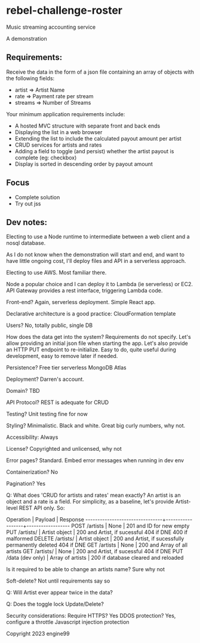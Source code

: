 # rebel-challenge-roster
Music streaming accounting service

A demonstration

## Requirements:
Receive the data in the form of a json file containing an array of objects with the following fields:
- artist => Artist Name
- rate => Payment rate per stream
- streams => Number of Streams

Your minimum application requirements include:

- A hosted MVC structure with separate front and back ends
- Displaying the list in a web browser
- Extending the list to include the calculated payout amount per artist
- CRUD services for artists and rates
- Adding a field to toggle (and persist) whether the artist payout is complete (eg: checkbox)
- Display is sorted in descending order by payout amount


## Focus
- Complete solution
- Try out jss


## Dev notes:
Electing to use a Node runtime to intermediate between a web client and a nosql database.

As I do not know when the demonstration will start and end, and want to have little ongoing cost, I'll deploy files and API in a serverless approach. 

Electing to use AWS. Most familiar there.

Node a popular choice and I can deploy it to Lambda (ie serverless) or EC2. 
API Gateway provides a rest interface, triggering Lambda code.

Front-end? Again, serverless deployment. Simple React app.

Declarative architecture is a good practice: CloudFormation template

Users? No, totally public, single DB

How does the data get into the system? Requirements do not specify. Let's allow providing an initial json file
when starting the app. Let's also provide an HTTP PUT endpoint to re-initialize. Easy to do, quite useful during
development, easy to remove later if needed.

Persistence? Free tier serverless MongoDB Atlas

Deployment? Darren's account.

Domain? TBD

API Protocol? REST is adequate for CRUD

Testing? Unit testing fine for now

Styling? Minimalistic. Black and white. Great big curly numbers, why not.

Accessibility: Always

License? Copyrighted and unlicensed, why not

Error pages? Standard. Embed error messages when running in dev env

Containerization? No

Pagination? Yes

Q: What does 'CRUD for artists and rates' mean exactly? An artist is an object and a rate is a field.
For simplicity, as a baseline, let's provide Artist-level REST API only. So:

Operation                       |      Payload     |   Response
--------------------------------+------------------+------------------
POST   /artists                 | None             |   201 and ID for new empty
PUT    /artists/<id>            | Artist object    |   200 and Artist, if sucessful
                                                        404 if DNE
                                                        400 if malformed
DELETE /artists/<id>            | Artist object    |   200 and Artist, if sucessfully permanently deleted
                                                        404 if DNE
GET    /artists                 | None             |   200 and Array of all artists 
GET    /artists/<id>            | None             |   200 and Artist, if sucessful
                                                        404 if DNE
PUT    /data (dev only)         | Array of artists |   200 if database cleared and reloaded

Is it required to be able to change an artists name? Sure why not

Soft-delete? Not until requirements say so

Q: Will Artist ever appear twice in the data?

Q: Does the toggle lock Update/Delete?

Security considerations:
Require HTTPS? Yes
DDOS protection? Yes, configure a throttle
Javascript injection protection

Copyright 2023 engine99

